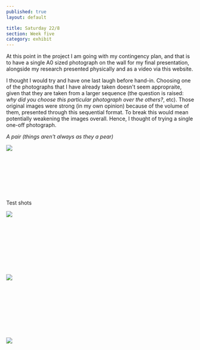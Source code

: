 ```yaml
---
published: true
layout: default

title: Saturday 22/8
section: Week five
category: exhibit
---
```


At this point in the project I am going with my contingency plan, and that is to have a single A0 sized photograph on the wall for my final presentation, alongside my research presented physically and as a video via this website.

I thought I would try and have one last laugh before hand-in. Choosing one of the photographs that I have already taken doesn't seem appropraite, given that they are taken from a larger sequence (the question is raised: _why did you choose this particular photograph over the others?_, etc). Those original images were strong (in my own opinion) because of the volume of them, presented through this sequential format. To break this would mean potentially weakening the images overall. Hence, I thought of trying a single one-off photograph.

_A pair (things aren't always as they a pear)_

<img src="https://farm6.staticflickr.com/5687/20750302436_73cd04aa6b_z_d.jpg">

<br><br>
<br><br>
<br><br>

Test shots

<img src="https://farm1.staticflickr.com/678/20155528573_85cb123b71_z_d.jpg">
<br><br>
<br><br>
<br><br>
<br><br>
<br><br>
<img src="https://farm6.staticflickr.com/5755/20153927784_1e7c6c1864_z_d.jpg">
<br><br>
<br><br>
<br><br>
<br><br>
<br><br>
<img src="https://farm6.staticflickr.com/5772/20155597073_582e849ff2_z_d.jpg">

